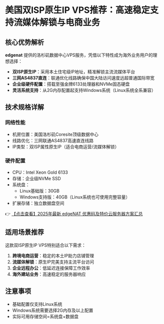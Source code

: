 # 美国双ISP原生IP VPS推荐：高速稳定支持流媒体解锁与电商业务

## 核心优势解析

**edgenat** 提供的洛杉矶数据中心VPS服务，凭借以下特性成为海外业务用户的理想选择：

- **双ISP原生IP**：采用本土住宅级IP地址，精准解锁主流流媒体平台
- **三网AS4837直连**：联通优化线路确保中国大陆访问速度远超普通国际带宽
- **企业级硬件配置**：搭载至强金牌6133处理器和NVMe固态硬盘
- **灵活系统支持**：从2G内存配置起支持Windows系统（Linux系统全系兼容）

## 技术规格详解

### 网络性能
- 机房位置：美国洛杉矶Coresite顶级数据中心
- 线路优化：三网联通AS4837高速直连线路
- IP类型：双ISP属性原生IP（适合电商运营/流媒体解锁）

### 硬件配置
- CPU：Intel Xeon Gold 6133
- 存储：企业级NVMe SSD
- 系统盘：
  - Linux基础版：30GB
  - Windows支持版：40GB（Linux系统也可使用完整容量）
- 扩展存储：独立数据盘空间

👉 [【点击查看】2025年最新 edgeNAT 优惠码及特价云服务器方案汇总](https://bit.ly/edgenat)

## 适用场景推荐

这款双ISP原生IP VPS特别适合以下需求：
1. **跨境电商运营**：稳定的本土IP助力店铺管理
2. **流媒体解锁**：原生IP完美支持主流平台访问
3. **企业远程办公**：低延迟连接保障工作效率
4. **海外建站业务**：高速稳定的服务器响应

## 注意事项
- 基础配置仅支持Linux系统
- Windows系统需要选择2G内存及以上配置
- 实际可用存储空间=系统盘+数据盘
